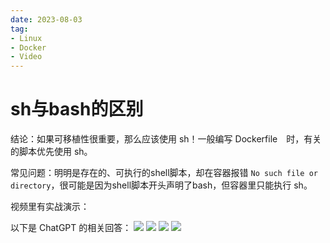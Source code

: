 ```yaml
---
date: 2023-08-03
tag:
- Linux
- Docker
- Video
---
```


# sh与bash的区别

结论：如果可移植性很重要，那么应该使用 sh！一般编写 Dockerfile　时，有关的脚本优先使用 sh。

常见问题：明明是存在的、可执行的shell脚本，却在容器报错 `No such file or directory`，很可能是因为shell脚本开头声明了bash，但容器里只能执行 sh。

<!-- more -->

视频里有实战演示：
<BiliBili bvid="BV1Dj411676U" />

以下是 ChatGPT 的相关回答：
![](https://raw.gitmirror.com/levy9527/image-holder/main/md-image-kit/1691066962763-bfbe3c1a-cb4f-43bc-b181-062eabee9529.png#averageHue=%23e4e5e7&clientId=ue1ff8f12-10ba-4&from=paste&height=196&id=u6521b3f3&originHeight=392&originWidth=1428&originalType=binary&ratio=2&rotation=0&showTitle=false&size=235208&status=done&style=none&taskId=uef2009af-bd00-4e0e-a215-9cca4c37ed2&title=&width=714)
![](https://raw.gitmirror.com/levy9527/image-holder/main/md-image-kit/1691067007160-ec9a619b-be1c-4947-9dfc-6578d7b95003.png#averageHue=%23e5e6e8&clientId=ue1ff8f12-10ba-4&from=paste&height=116&id=u443ed474&originHeight=232&originWidth=1354&originalType=binary&ratio=2&rotation=0&showTitle=false&size=75155&status=done&style=none&taskId=u999f43f5-eb71-425d-8651-fbe5098a7c9&title=&width=677)
![](https://raw.gitmirror.com/levy9527/image-holder/main/md-image-kit/1691067065982-c0370621-ff74-41e2-a435-b21973c64be4.png#averageHue=%23e3e4e6&clientId=ue1ff8f12-10ba-4&from=paste&height=170&id=u00ae3745&originHeight=340&originWidth=1382&originalType=binary&ratio=2&rotation=0&showTitle=false&size=116797&status=done&style=none&taskId=u563107c4-dbc5-464b-bb87-ab1c1dea427&title=&width=691)
![](https://raw.gitmirror.com/levy9527/image-holder/main/md-image-kit/1691067101217-a60e6bd8-600c-4c68-89d0-53675a11442c.png#averageHue=%23e5e5e8&clientId=ue1ff8f12-10ba-4&from=paste&height=118&id=u1559e5c7&originHeight=236&originWidth=1370&originalType=binary&ratio=2&rotation=0&showTitle=false&size=77383&status=done&style=none&taskId=u846749a0-6dcb-429b-ad44-0d6e77dea00&title=&width=685)


